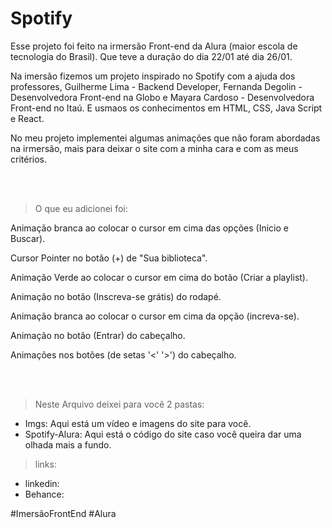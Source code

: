 # Spotify
Esse projeto foi feito na irmersão Front-end da Alura (maior escola de tecnologia do Brasil). Que teve a duração do dia 22/01 até dia  26/01.

Na imersão fizemos um projeto inspirado no Spotify com a ajuda dos professores, Guilherme Lima - Backend Developer, Fernanda Degolin - Desenvolvedora Front-end na Globo e
Mayara Cardoso - Desenvolvedora Front-end no Itaú.  E usmaos os conhecimentos em HTML, CSS, Java Script e React.

No meu projeto implementei algumas animações que não foram abordadas na irmersão, mais para deixar o site com a minha cara e com as meus critérios.

<br/>
<br/>

> O que eu adicionei foi:

Animação branca ao colocar o cursor em cima das opções (Inicio e Buscar).

Cursor Pointer no botão (+) de "Sua biblioteca".

Animação Verde ao colocar o cursor em cima do botão (Criar a playlist).

Animação no botão (Inscreva-se grátis) do rodapé.

Animação branca ao colocar o cursor em cima da opção (increva-se).

Animação no botão (Entrar) do cabeçalho.

Animações nos botões (de setas '<'  '>') do cabeçalho.







<br/>
<br/>



> Neste Arquivo deixei para você 2 pastas:

- Imgs: Aqui está um vídeo e imagens do site para você.
- Spotify-Alura: Aqui está o código do site caso você queira dar uma olhada mais a fundo.


> links:
- linkedin:
- Behance:


#ImersãoFrontEnd #Alura
